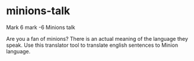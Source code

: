 # minions-talk
Mark 6
mark -6 Minions talk

Are you a fan of minions? There is an actual meaning of the language they speak. Use this translator tool to translate english sentences to Minion language.
